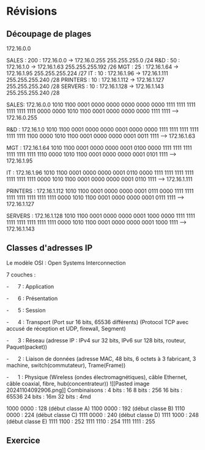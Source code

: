 
# Révisions 

## Découpage de plages 

172.16.0.0

SALES : 200 : 172.16.0.0 -> 172.16.0.255 
			255.255.255.0 /24
R&D : 50 : 172.16.1.0 -> 172.16.1.63 
			255.255.255.192 /26
MGT : 25 : 172.16.1.64 -> 172.16.1.95 
			255.255.255.224 /27
IT : 10 : 172.16.1.96 -> 172.16.1.111 
			255.255.255.240 /28
PRINTERS : 10 : 172.16.1.112 -> 172.16.1.127
			255.255.255.240 /28
SERVERS : 10 : 172.16.1.128 -> 172.16.1.143
			255.255.255.240 /28

SALES:
172.16.0.0
1010 1100 0001 0000 0000 0000 0000 0000
1111 1111 1111 1111 1111 1111 0000 0000
1010 1100 0001 0000 0000 0000 1111 1111
--> 172.16.0.255

R&D :
172.16.1.0
1010 1100 0001 0000 0000 0001 0000 0000
1111 1111 1111 1111 1111 1111 1100 0000
1010 1100 0001 0000 0000 0001 0011 1111
--> 172.16.1.63

MGT : 
172.16.1.64
1010 1100 0001 0000 0000 0001 0100 0000
1111 1111 1111 1111 1111 1111 1110 0000
1010 1100 0001 0000 0000 0001 0101 1111
--> 172.16.1.95

IT : 
172.16.1.96
1010 1100 0001 0000 0000 0001 0110 0000
1111 1111 1111 1111 1111 1111 1111 0000
1010 1100 0001 0000 0000 0001 0110 1111
--> 172.16.1.111

PRINTERS : 
172.16.1.112
1010 1100 0001 0000 0000 0001 0111 0000
1111 1111 1111 1111 1111 1111 1111 0000
1010 1100 0001 0000 0000 0001 0111 1111
--> 172.16.1.127

SERVERS : 
172.16.1.128
1010 1100 0001 0000 0000 0001 1000 0000
1111 1111 1111 1111 1111 1111 1111 0000
1010 1100 0001 0000 0000 0001 1000 1111
--> 172.16.1.143

## Classes d'adresses IP

Le modèle OSI : Open Systems Interconnection

7 couches :

-      7 : Application

-      6 : Présentation

-      5 : Session

-      4 : Transport (Port sur 16 bits, 65536 différents) (Protocol TCP avec accusé de réception et UDP, firewall, Segment)

-      3 : Réseau (adresse IP : IPv4 sur 32 bits, IPv6 sur 128 bits, routeur, Paquet(packet))

-      2 : Liaison de données (adresse MAC, 48 bits, 6 octets à 3 fabricant, 3 machine, switch(commutateur), Trame(Frame))

-      1 : Physique (Wireless (ondes électromagnétiques), câble Ethernet, câble coaxial, fibre, hub(concentrateur))
![[Pasted image 20241104092906.png]]
Combinaisons :
4 bits : 16
8 bits : 256
16 bits : 65536
24 bits : 16m
32 bits : 4md 

1000 0000 : 128 (début classe A)
1100 0000 : 192 (début classe B)
1110 0000 : 224 (début classe C)
1111 0000 : 240 (début classe D)
1111 1000 : 248 (début classe E)
1111 1100 : 252
1111 1110 : 254
1111 1111 : 255


## Exercice

